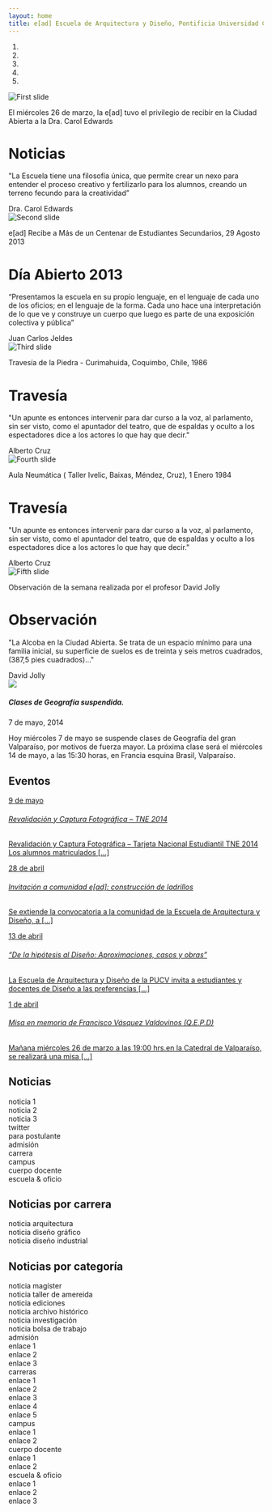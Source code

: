 ```yaml
---
layout: home
title: e[ad] Escuela de Arquitectura y Diseño, Pontificia Universidad Católica de Valparaíso
---
```

<div class='container-lg alto-lg'>
  <div data-ride="carousel" class="carousel slide" id="carousel-example-generic"> 
    <ol class="carousel-indicators"> 
      <li data-slide-to="0" data-target="#carousel-example-generic" class="active"></li> 
      <li data-slide-to="1" data-target="#carousel-example-generic"></li> 
      <li data-slide-to="2" data-target="#carousel-example-generic"></li> 
      <li data-slide-to="3" data-target="#carousel-example-generic"></li> 
      <li data-slide-to="4" data-target="#carousel-example-generic"></li> 
    </ol> 
    <div class="carousel-inner"> 
      <div class="item active alto-lg"> <!-- 1er slide -->
        <img class='excedente-vertical' alt="First slide" src="{{ site.baseurl }}/img/noticia-destacada.jpg" title="Noticia Destacada"> 
        <div class='pie-de-foto'> 
          <p class='blanco centrado'><i class="icn icn-noticias icn-lg"></i> El miércoles 26 de marzo, la e[ad] tuvo el privilegio de recibir en la Ciudad Abierta a la Dra. Carol Edwards</p> 
        </div> 
        <div class='wrap-carousel'> 
          <div class='col-lg-3 cita-carousel'> 
            <h1 class='blanco'><i class="icn icn-noticias icn-md"></i> Noticias</h1> 
            <p>"La Escuela tiene una filosofía única, que permite crear un nexo para entender el proceso creativo y fertilizarlo para los alumnos, creando un terreno fecundo para la creatividad”</p> <span class='blanco derecha'>Dra. Carol Edwards</span> 
          </div>
        </div> 
      </div>
      <div class="item alto-lg"> <!-- 2do slide -->
        <img class='excedente-vertical' alt="Second slide" src="{{ site.baseurl }}/img/agenda-destacada.jpg" title="Evento Destacado"> 
        <div class='pie-de-foto'> 
          <p class='blanco centrado'><i class="icn icn-calendario icn-lg"></i> e[ad] Recibe a Más de un Centenar de Estudiantes Secundarios, 29 Agosto 2013</p>
        </div> 
        <div class='wrap-carousel'> 
          <div class='col-lg-3 cita-carousel'> 
            <h1 class='blanco'><i class="icn icn-calendario icn-md"></i> Día Abierto 2013 </h1> 
            <p>“Presentamos la escuela en su propio lenguaje, en el lenguaje de cada uno de los oficios; en el lenguaje de la forma. Cada uno hace una interpretación de lo que ve y construye un cuerpo que luego es parte de una exposición colectiva y pública”</p> <span class='blanco derecha'>Juan Carlos Jeldes</span>
          </div>
        </div> 
      </div>
      <div class="item alto-lg"> <!-- 3er slide -->
        <img class='excedente-vertical' alt="Third slide" src="{{ site.baseurl }}/img/travesia-portada.jpg" title="Travesía Destadada"> 
        <div class='pie-de-foto'> 
          <p class='blanco centrado'><i class="icn icn-travesia icn-lg"></i> Travesía de la Piedra - Curimahuida, Coquimbo, Chile, 1986</p> 
        </div> 
        <div class='wrap-carousel'> 
          <div class='col-lg-3 cita-carousel'> 
            <h1 class='blanco'><i class="icn icn-travesia icn-md"></i> Travesía</h1> 
            <p>"Un apunte es entonces intervenir para dar curso a la voz, al parlamento, sin ser visto, como el apuntador del teatro, que de espaldas y oculto a los espectadores dice a los actores lo que hay que decir."</p> <span class='blanco derecha'>Alberto Cruz</span> 
          </div>
        </div> 
      </div>
      <div class="item alto-lg"> <!-- 4to slide -->
        <img class='excedente-vertical' alt="Fourth slide" src="{{ site.baseurl }}/img/historia.jpg" title="Historia de la Escuela"> 
        <div class='pie-de-foto'> 
          <p class='blanco centrado'><i class="icn icn-acto icn-lg"></i> Aula Neumática ( Taller Ivelic, Baixas, Méndez, Cruz), 1 Enero 1984</p>  
        </div> 
        <div class='wrap-carousel'> 
          <div class='col-lg-3 cita-carousel'> 
            <h1 class='blanco'><i class="icn icn-travesia icn-md"></i> Travesía</h1> 
            <p>"Un apunte es entonces intervenir para dar curso a la voz, al parlamento, sin ser visto, como el apuntador del teatro, que de espaldas y oculto a los espectadores dice a los actores lo que hay que decir."</p> <span class='blanco derecha'>Alberto Cruz</span> 
          </div>
        </div> 
      </div>
      <div class="item alto-lg"> <!-- 5to slide -->
        <img class='excedente-vertical' alt="Fifth slide" src="{{ site.baseurl }}/img/croquis.jpg" title="Observación de la semana"> 
        <div class='pie-de-foto'> 
          <p class='blanco centrado'><i class="icn icn-ojo icn-lg"></i> Observación de la semana realizada por el profesor David Jolly</p> 
        </div> 
        <div class='wrap-carousel'> 
          <div class='col-lg-3 cita-carousel'> 
            <h1 class='blanco'><i class="icn icn-ojo icn-md"></i> Observación</h1> 
            <p>"La Alcoba en la Ciudad Abierta. Se trata de un espacio mínimo para una familia inicial, su superficie de suelos es de treinta y seis metros cuadrados, (387,5 pies cuadrados)..."</p> <span class='blanco derecha'>David Jolly</span> 
          </div>
        </div> 
      </div>    
    </div>
  </div>
</div>

<div class='wrap'>
  <div class='fila'>
    <div class='col-lg-3 col-md-4 oculto-sm oculto-xs alto-xs'>
      <div class='pagina info-docencia xs'>
        <img src='https://cdn3.iconfinder.com/data/icons/communication-icons-3/512/Megaphone-512.png'>
      </div>
    </div>
    <div class='col-lg-9 col-md-8 col-sm-12 col-xs-12 alto-xs'>
      <div class='pagina info-docencia xs'>
        <div class='referencia-cita'>
          <h5 class='fino'>Clases de Geografía suspendida.</h5>
          <p class='datos-publicacion'>7 de mayo, 2014</p>
        </div>
        <p class='cita'>Hoy miércoles 7 de mayo se suspende clases de Geografía del gran Valparaíso, por motivos de fuerza mayor. La próxima clase será el miércoles 14 de mayo, a las 15:30 horas, en Francia esquina Brasil, Valparaíso.</p>
      </div>
    </div>
  </div>
</div>
<div class='fondo-blanco'>
  <div class='wrap'>
    <h2><i class="icn icn-calendario icn-lg"></i> Eventos</h2>
    <div class='fila'><!-- sección eventos superior--> 
    <!-- nombre de seccion -->
      <div class='col-lg-3 col-md-4 col-sm-6 col-xs-12 alto-sm'> <!-- evento 1 -->
        <a href='#' class='bloque-enlace'>
          <div class='pagina sm'>
              <div class='fecha-evento'> 
                <p class='dia centrado'>9 de mayo</p> 
              </div>  
              <h6 class='rojo-claro'>Revalidación y Captura Fotográfica – TNE 2014 </h6> 
              <p>Revalidación y Captura Fotográfica – Tarjeta Nacional Estudiantil TNE 2014 Los alumnos matriculados [...]</p> 
          </div>
        </a>
      </div> <!-- fin evento  1 -->
      <div class='col-lg-3 col-md-4 col-sm-6 col-xs-12 alto-sm'> <!-- evento  2 -->
        <a href='#' class='bloque-enlace'>
          <div class='pagina sm'>
              <div class='fecha-evento'> 
                <p class='dia centrado'>28 de abril</p> 
              </div>  
              <h6 class='rojo-claro'>Invitación a comunidad e[ad]: construcción de ladrillos</h6> 
              <p>Se extiende la convocatoria a la comunidad de la Escuela de Arquitectura y Diseño, a [...]</p> 
          </div>
        </a>
      </div><!-- fin evento  2 -->
      <div class='col-lg-3 col-md-4 col-sm-6 col-xs-12 alto-sm'> <!-- evento 3 -->
        <a href='#' class='bloque-enlace'>
          <div class='pagina sm'>
              <div class='fecha-evento'> 
                <p class='dia centrado'>13 de abril</p> 
              </div>  
              <h6 class='rojo-claro'>“De la hipótesis al Diseño: Aproximaciones, casos y obras”</h6> 
              <p>La Escuela de Arquitectura y Diseño de la PUCV invita a estudiantes y docentes de Diseño a las preferencias [...]</p> 
          </div>
        </a>
      </div><!-- fin evento  3 -->
      <div class='col-lg-3 oculto-md col-sm-6 col-xs-12 alto-sm'> <!-- evento 3 -->
        <a href='#' class='bloque-enlace'>
          <div class='pagina sm'>
              <div class='fecha-evento'> 
                <p class='dia centrado'>1 de abril</p> 
              </div>  
              <h6 class='rojo-claro'>Misa en memoria de Francisco Vásquez Valdovinos (Q.E.P.D)</h6> 
              <p>Mañana miércoles 26 de marzo a las 19:00 hrs.en la Catedral de Valparaíso, se realizará una misa [...]</p> 
          </div>
        </a>
      </div><!-- fin evento  3 -->
    </div>
    <h2><i class="icn icn-noticias icn-lg"></i> Noticias</h2>
    <div class='fila'> <!-- sección noticias inferior -->
      <div class='col-lg-3 col-md-4 col-sm-12 col-xs-12 alto-md fondo-gris'> <!-- noticia 1 -->
        <div class='ver'>
          noticia 1
        </div>
      </div><!-- fin noticia 1 -->
      <div class='col-lg-3 col-md-4 col-sm-12 col-xs-12 alto-md fondo-gris'> <!-- noticia 2 -->
        <div class='ver'>
          noticia 2
        </div>
      </div><!-- fin noticia 2 -->
      <div class='col-lg-3 col-md-4 oculto-sm col-xs-12 alto-md fondo-gris'> <!-- noticia 3 -->
        <div class='ver'>
          noticia 3
        </div>
      </div><!-- fin noticia 3 -->
  		<div class='col-lg-3 oculto-md oculto-sm oculto-xs alto-md fondo-gris'>
        <div class='ver'>
          twitter
        </div>
      </div>
  	</div> <!-- fin sección noticias inferior -->
  </div> <!-- fin wrap -->
</div>
<div class='fondo-negro'>
  <div class='wrap'>
    <div class='fila'> <!-- sección contenido-->
		  <div class='col-lg-12 col-md-12 oculto-sm oculto-xs alto-xs fondo-gris'>
        <div class='fila'>
          <div class='col-lg-2 col-sm-4 col-xs-12'>
            <div class='ver'>
              para postulante
            </div>
          </div>
          <div class='col-lg-2 col-sm-4 col-xs-12'>
            <div class='ver'>
              admisión
            </div>
          </div>
          <div class='col-lg-2 col-sm-4 col-xs-6'>
            <div class='ver'>
              carrera
            </div>
          </div>
          <div class='col-lg-2 col-sm-4 col-xs-6'>
            <div class='ver'>
              campus
            </div>
          </div>
          <div class='col-lg-2 col-sm-4 col-xs-6'>
            <div class='ver'>
              cuerpo docente
            </div>
          </div>
          <div class='col-lg-2 col-sm-4 col-xs-6'>
            <div class='ver'>
              escuela & oficio
            </div>
          </div>
        </div>
		  </div> <!-- fin contenido para el postulante -->
    </div>
  </div>
</div>

<div class='fondo-blanco'>
  <div class='col-lg-12'>
    <div class='fila'>
      <h2 class='centrado'>Noticias por carrera</h2>
      <div class='col-lg-4 col-md-4 col-sm-12 col-xs-12 bloque alto-md fondo-gris'>
        <div class='ver'>noticia arquitectura
        </div>
      </div>
      <div class='col-lg-4 col-md-4 col-sm-12 col-xs-12 bloque alto-md fondo-gris'>
        <div class='ver'>noticia diseño gráfico
        </div>
      </div>
      <div class='col-lg-4 col-md-4 col-sm-12 col-xs-12 bloque alto-md fondo-gris'>
        <div class='ver'>noticia diseño industrial
        </div>
      </div>
    </div>
  </div>
  <div class='wrap'>
    <h2 class='centrado'>Noticias por categoría</h2>
    <div class='fila'> <!-- fila noticias categorizadas -->
			<div class='col-lg-4 col-md-6 col-sm-6 col-xs-6 alto-xs fondo-gris'> <!-- noticia de categoria 4  -->
        <div class='ver'>
          noticia magíster
        </div>
      </div> <!-- fin noticia de categoria 4 -->
      <div class='col-lg-4 col-md-6 col-sm-6 col-xs-6 alto-xs fondo-gris'> <!-- noticia de categoria 5  -->
        <div class='ver'>
          noticia taller de amereida
        </div>
      </div> <!-- fin noticia de categoria 5 -->
      <div class='col-lg-4 col-md-6 col-sm-6 col-xs-6 alto-xs fondo-gris'>  <!-- noticia de categoria 6 -->
        <div class='ver'>
          noticia ediciones
        </div>
      </div>  <!-- fin noticia de categoria 6 -->
      <div class='col-lg-4 col-md-6 col-sm-6 col-xs-6 alto-xs fondo-gris'>  <!-- noticia de categoria 7 -->
        <div class='ver'>
          noticia archivo histórico
        </div>
      </div>  <!-- fin noticia de categoria 7 -->
      <div class='col-lg-4 col-md-6 col-sm-6 col-xs-6 alto-xs fondo-gris'>  <!-- noticia de categoria 8 -->
        <div class='ver'>
          noticia investigación
        </div>
      </div>  <!-- fin noticia de categoria 8 -->
      <div class='col-lg-4 col-md-6 col-sm-6 col-xs-6 alto-xs fondo-gris'>  <!-- noticia de categoria 9 -->
        <div class='ver'>
          noticia bolsa de trabajo
        </div>
      </div>  <!-- fin noticia de categoria 9 -->
    </div>
    <div class='fila'>
      <div class='oculto-lg oculto-md col-sm-12 col-xs-12 fondo-gris'>
        <div class='fila'>
          <div class='col-sm-4 col-xs-12'>
            <div class='ver alto-xs'>
              admisión
            </div>
          </div>
          <div class='col-sm-8 col-xs-6'>
            <div class='ver'>
              enlace 1
            </div>
          </div>
          <div class='col-sm-8 col-xs-6'>
            <div class='ver'>
              enlace 2
            </div>
          </div>
          <div class='col-sm-8 col-xs-6'>
            <div class='ver'>
              enlace 3
            </div>
          </div>
        </div>
        <div class='fila'>
          <div class='col-sm-4'>
            <div class='ver alto-xs'>
              carreras
            </div>
          </div>
          <div class='col-sm-8 col-xs-6'>
            <div class='ver'>
              enlace 1
            </div>
          </div>
          <div class='col-sm-8 col-xs-6'>
            <div class='ver'>
              enlace 2
            </div>
          </div>
          <div class='col-sm-8 col-xs-6'>
            <div class='ver'>
              enlace 3
            </div>
          </div>
          <div class='col-sm-8 col-xs-6'>
            <div class='ver'>
              enlace 4
            </div>
          </div>
          <div class='col-sm-8 col-xs-6'>
            <div class='ver'>
              enlace 5
            </div>
          </div>
        </div>
        <div class='fila'>
          <div class='col-sm-4'>
            <div class='ver alto-xs'>
              campus
            </div>
          </div>
          <div class='col-sm-8 col-xs-6'>
            <div class='ver'>
              enlace 1
            </div>
          </div>
          <div class='col-sm-8 col-xs-6'>
            <div class='ver'>
              enlace 2
            </div>
          </div>
        </div>
        <div class='fila'>
          <div class='col-sm-4'>
            <div class='ver alto-xs'>
              cuerpo docente
            </div>
          </div>
          <div class='col-sm-8 col-xs-6'>
            <div class='ver'>
              enlace 1
            </div>
          </div>
          <div class='col-sm-8 col-xs-6'>
            <div class='ver'>
              enlace 2
            </div>
          </div>
        </div>
        <div class='fila'>
          <div class='col-sm-4'>
            <div class='ver alto-xs'>
              escuela & oficio 
            </div>
          </div>
          <div class='col-sm-8 col-xs-6'>
            <div class='ver'>
              enlace 1
            </div>
          </div>
          <div class='col-sm-8 col-xs-6'>
            <div class='ver'>
              enlace 2
            </div>
          </div>
          <div class='col-sm-8 col-xs-6'>
            <div class='ver'>
              enlace 3
            </div>
          </div>
        </div>
      </div> <!-- fin contenido para el postulante 2-->
    </div> <!-- fin fila enlaces responsive -->
  </div> <!-- wrap -->
</div> <!-- fin wrap ancho total-->



